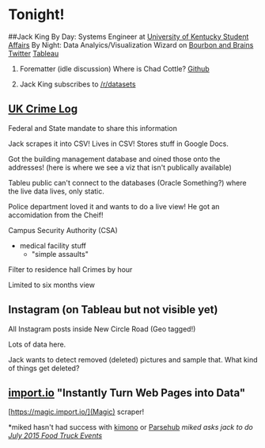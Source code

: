 
# Tonight!

##Jack King
By Day: Systems Engineer at [University of Kentucky Student Affairs](http://www.uky.edu/StudentAffairs/)
By Night: Data Analyics/Visualization Wizard on [Bourbon and Brains](http://bourbonandbrains.blogspot.com/)
[Twitter](https://twitter.com/wjking0)
[Tableau](http://public.tableau.com/profile/jack.king)

1. Forematter (idle discussion)
Where is Chad Cottle? [Github](https://github.com/ChadCottle)

1. Jack King subscribes to [/r/datasets](https://www.reddit.com/r/datasets)

[UK Crime Log](http://www.uky.edu/crimelog/)
--------------------------------------------

Federal and State mandate to share this information

Jack scrapes it into CSV! Lives in CSV! Stores stuff in Google Docs.

Got the building management database and oined those onto the addresses!
(here is where we see a viz that isn't publically available)

Tableu public can't connect to the databases (Oracle Something?) where the live data lives, only static.

Police department loved it and wants to do a live view! He got an accomidation from the Cheif!

Campus Security Authority (CSA)
  - medical facility stuff
    - "simple assaults"

Filter to residence hall
Crimes by hour

Limited to six months view

Instagram (on Tableau but not visible yet)
------------------------------------------

All Instagram posts inside New Circle Road (Geo tagged!)

Lots of data here.

Jack wants to detect removed (deleted) pictures and sample that. What kind of things get deleted?


[import.io](https://import.io/) "Instantly Turn Web Pages into Data"
--------------------------------------------------------------------

[https://magic.import.io/](Magic) scraper!

*miked hasn't had success with [kimono](http://kimonolabs.com/) or [Parsehub](https://www.parsehub.com/)
*miked asks jack to do [July 2015 Food Truck Events](lexbeerscene.com/foodtruckevents/2015/July)*
